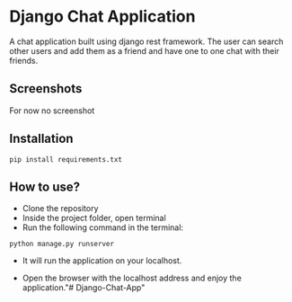 
# Django Chat Application

A chat application built using django rest framework. The 
user can search other users and add them as a friend and have 
one to one chat with their friends.

## Screenshots
For now no screenshot

## Installation

```
pip install requirements.txt
```

## How to use?

- Clone the repository
- Inside the project folder, open terminal
- Run the following command in the terminal:
```
python manage.py runserver
```
- It will run the application on your localhost.

- Open the browser with the localhost address and enjoy the application."# Django-Chat-App" 
                         
